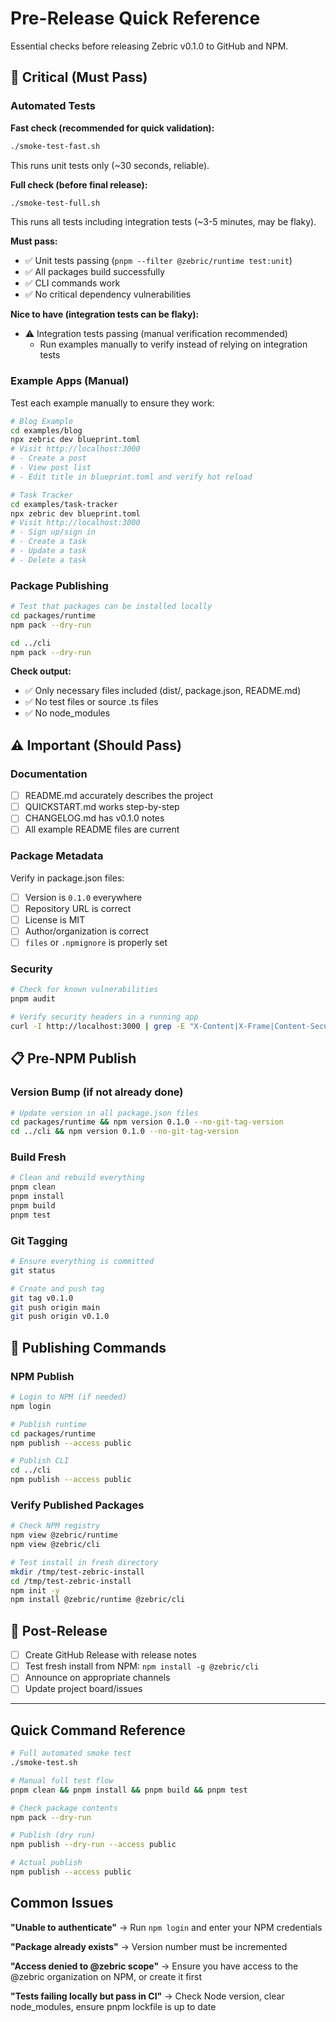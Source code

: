 # Pre-Release Quick Reference

Essential checks before releasing Zebric v0.1.0 to GitHub and NPM.

## 🚨 Critical (Must Pass)

### Automated Tests

**Fast check (recommended for quick validation):**
```bash
./smoke-test-fast.sh
```
This runs unit tests only (~30 seconds, reliable).

**Full check (before final release):**
```bash
./smoke-test-full.sh
```
This runs all tests including integration tests (~3-5 minutes, may be flaky).

**Must pass:**
- ✅ Unit tests passing (`pnpm --filter @zebric/runtime test:unit`)
- ✅ All packages build successfully
- ✅ CLI commands work
- ✅ No critical dependency vulnerabilities

**Nice to have (integration tests can be flaky):**
- ⚠️ Integration tests passing (manual verification recommended)
  - Run examples manually to verify instead of relying on integration tests

### Example Apps (Manual)
Test each example manually to ensure they work:

```bash
# Blog Example
cd examples/blog
npx zebric dev blueprint.toml
# Visit http://localhost:3000
# - Create a post
# - View post list
# - Edit title in blueprint.toml and verify hot reload

# Task Tracker
cd examples/task-tracker
npx zebric dev blueprint.toml
# Visit http://localhost:3000
# - Sign up/sign in
# - Create a task
# - Update a task
# - Delete a task
```

### Package Publishing
```bash
# Test that packages can be installed locally
cd packages/runtime
npm pack --dry-run

cd ../cli
npm pack --dry-run
```

**Check output:**
- ✅ Only necessary files included (dist/, package.json, README.md)
- ✅ No test files or source .ts files
- ✅ No node_modules

## ⚠️ Important (Should Pass)

### Documentation
- [ ] README.md accurately describes the project
- [ ] QUICKSTART.md works step-by-step
- [ ] CHANGELOG.md has v0.1.0 notes
- [ ] All example README files are current

### Package Metadata
Verify in package.json files:
- [ ] Version is `0.1.0` everywhere
- [ ] Repository URL is correct
- [ ] License is MIT
- [ ] Author/organization is correct
- [ ] `files` or `.npmignore` is properly set

### Security
```bash
# Check for known vulnerabilities
pnpm audit

# Verify security headers in a running app
curl -I http://localhost:3000 | grep -E "X-Content|X-Frame|Content-Security"
```

## 📋 Pre-NPM Publish

### Version Bump (if not already done)
```bash
# Update version in all package.json files
cd packages/runtime && npm version 0.1.0 --no-git-tag-version
cd ../cli && npm version 0.1.0 --no-git-tag-version
```

### Build Fresh
```bash
# Clean and rebuild everything
pnpm clean
pnpm install
pnpm build
pnpm test
```

### Git Tagging
```bash
# Ensure everything is committed
git status

# Create and push tag
git tag v0.1.0
git push origin main
git push origin v0.1.0
```

## 🚀 Publishing Commands

### NPM Publish
```bash
# Login to NPM (if needed)
npm login

# Publish runtime
cd packages/runtime
npm publish --access public

# Publish CLI
cd ../cli
npm publish --access public
```

### Verify Published Packages
```bash
# Check NPM registry
npm view @zebric/runtime
npm view @zebric/cli

# Test install in fresh directory
mkdir /tmp/test-zebric-install
cd /tmp/test-zebric-install
npm init -y
npm install @zebric/runtime @zebric/cli
```

## 🎯 Post-Release

- [ ] Create GitHub Release with release notes
- [ ] Test fresh install from NPM: `npm install -g @zebric/cli`
- [ ] Announce on appropriate channels
- [ ] Update project board/issues

---

## Quick Command Reference

```bash
# Full automated smoke test
./smoke-test.sh

# Manual full test flow
pnpm clean && pnpm install && pnpm build && pnpm test

# Check package contents
npm pack --dry-run

# Publish (dry run)
npm publish --dry-run --access public

# Actual publish
npm publish --access public
```

## Common Issues

**"Unable to authenticate"**
→ Run `npm login` and enter your NPM credentials

**"Package already exists"**
→ Version number must be incremented

**"Access denied to @zebric scope"**
→ Ensure you have access to the @zebric organization on NPM, or create it first

**"Tests failing locally but pass in CI"**
→ Check Node version, clear node_modules, ensure pnpm lockfile is up to date
